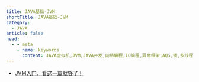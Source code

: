 ```yaml
---
title: JAVA基础-JVM
shortTitle: JAVA基础-JVM
category:
  - JAVA
article: false 
head:
  - - meta
    - name: keywords
      content: JAVA虚拟机,JVM,JAVA并发,网络编程,IO编程,异常框架,AQS,锁,多线程,原子操作,volatile,synchronized,线程池,阻塞队列,queue
---
```



* [JVM入门，看这一篇就够了！](./jvm.md)
 
 